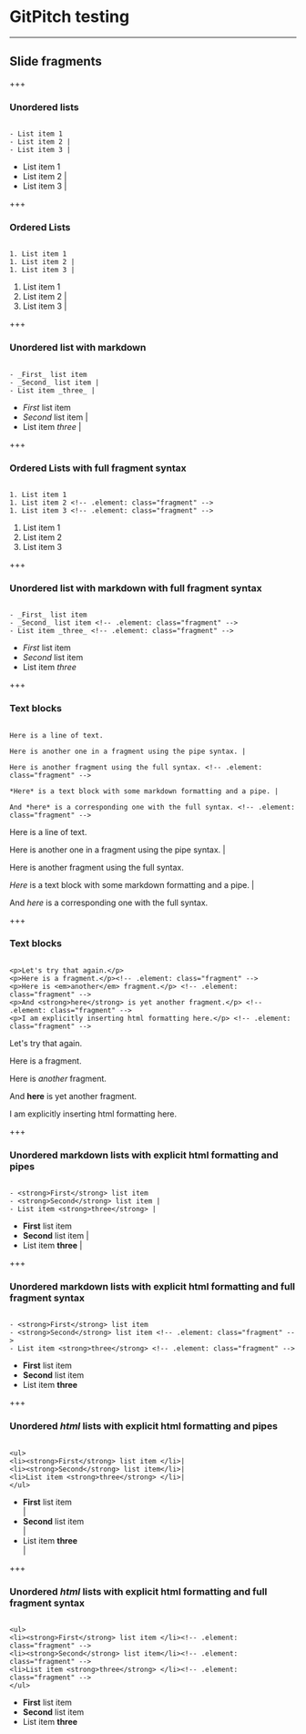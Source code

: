 # GitPitch testing

---

## Slide fragments

+++

### Unordered lists

```

- List item 1
- List item 2 |
- List item 3 |

```

- List item 1
- List item 2 |
- List item 3 |

+++

### Ordered Lists

```

1. List item 1
1. List item 2 |
1. List item 3 |

```

1. List item 1
1. List item 2 |
1. List item 3 |

+++

### Unordered list with markdown

```

- _First_ list item
- _Second_ list item |
- List item _three_ |

```

- _First_ list item
- _Second_ list item |
- List item _three_ |

+++

### Ordered Lists with full fragment syntax

```

1. List item 1
1. List item 2 <!-- .element: class="fragment" -->
1. List item 3 <!-- .element: class="fragment" -->

```

1. List item 1
1. List item 2 <!-- .element: class="fragment" -->
1. List item 3 <!-- .element: class="fragment" -->

+++

### Unordered list with markdown with full fragment syntax

```

- _First_ list item
- _Second_ list item <!-- .element: class="fragment" -->
- List item _three_ <!-- .element: class="fragment" -->

```

- _First_ list item
- _Second_ list item <!-- .element: class="fragment" -->
- List item _three_ <!-- .element: class="fragment" -->

+++

### Text blocks

```

Here is a line of text.

Here is another one in a fragment using the pipe syntax. |

Here is another fragment using the full syntax. <!-- .element: class="fragment" -->

*Here* is a text block with some markdown formatting and a pipe. |

And *here* is a corresponding one with the full syntax. <!-- .element: class="fragment" -->

```

Here is a line of text.

Here is another one in a fragment using the pipe syntax. |

Here is another fragment using the full syntax. <!-- .element: class="fragment" -->

*Here* is a text block with some markdown formatting and a pipe. |

And *here* is a corresponding one with the full syntax. <!-- .element: class="fragment" -->

+++

### Text blocks

```

<p>Let's try that again.</p>
<p>Here is a fragment.</p><!-- .element: class="fragment" -->
<p>Here is <em>another</em> fragment.</p> <!-- .element: class="fragment" -->
<p>And <strong>here</strong> is yet another fragment.</p> <!-- .element: class="fragment" -->
<p>I am explicitly inserting html formatting here.</p> <!-- .element: class="fragment" -->

```

<p>Let's try that again.</p>
<p>Here is a fragment.</p><!-- .element: class="fragment" -->
<p>Here is <em>another</em> fragment.</p> <!-- .element: class="fragment" -->
<p>And <strong>here</strong> is yet another fragment.</p> <!-- .element: class="fragment" -->
<p>I am explicitly inserting html formatting here.</p> <!-- .element: class="fragment" -->

+++

### Unordered markdown lists with explicit html formatting and pipes

```

- <strong>First</strong> list item
- <strong>Second</strong> list item |
- List item <strong>three</strong> |

```

- <strong>First</strong> list item
- <strong>Second</strong> list item |
- List item <strong>three</strong> |

+++

### Unordered markdown lists with explicit html formatting and full fragment syntax

```

- <strong>First</strong> list item
- <strong>Second</strong> list item <!-- .element: class="fragment" -->
- List item <strong>three</strong> <!-- .element: class="fragment" -->

```

- <strong>First</strong> list item
- <strong>Second</strong> list item <!-- .element: class="fragment" -->
- List item <strong>three</strong> <!-- .element: class="fragment" -->

+++

### Unordered _html_ lists with explicit html formatting and pipes

```

<ul>
<li><strong>First</strong> list item </li>|
<li><strong>Second</strong> list item</li>|
<li>List item <strong>three</strong> </li>|
</ul>

```

<ul>
<li><strong>First</strong> list item </li>|
<li><strong>Second</strong> list item</li>|
<li>List item <strong>three</strong> </li>|
</ul>

+++

### Unordered _html_ lists with explicit html formatting and full fragment syntax

```

<ul>
<li><strong>First</strong> list item </li><!-- .element: class="fragment" -->
<li><strong>Second</strong> list item</li><!-- .element: class="fragment" -->
<li>List item <strong>three</strong> </li><!-- .element: class="fragment" -->
</ul>

```

<ul>
<li><strong>First</strong> list item </li><!-- .element: class="fragment" -->
<li><strong>Second</strong> list item</li><!-- .element: class="fragment" -->
<li>List item <strong>three</strong> </li><!-- .element: class="fragment" -->
</ul>
